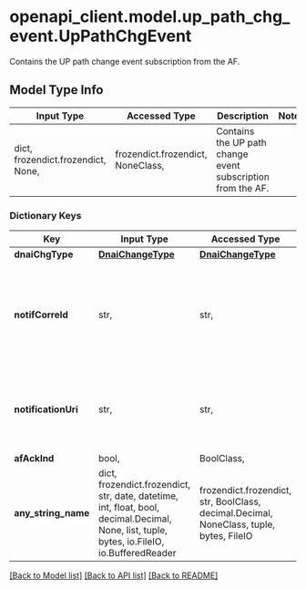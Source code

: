 # openapi_client.model.up_path_chg_event.UpPathChgEvent

Contains the UP path change event subscription from the AF.

## Model Type Info
Input Type | Accessed Type | Description | Notes
------------ | ------------- | ------------- | -------------
dict, frozendict.frozendict, None,  | frozendict.frozendict, NoneClass,  | Contains the UP path change event subscription from the AF. | 

### Dictionary Keys
Key | Input Type | Accessed Type | Description | Notes
------------ | ------------- | ------------- | ------------- | -------------
**dnaiChgType** | [**DnaiChangeType**](DnaiChangeType.md) | [**DnaiChangeType**](DnaiChangeType.md) |  | 
**notifCorreId** | str,  | str,  | It is used to set the value of Notification Correlation ID in the notification sent by the SMF. | 
**notificationUri** | str,  | str,  | String providing an URI formatted according to RFC 3986. | 
**afAckInd** | bool,  | BoolClass,  |  | [optional] 
**any_string_name** | dict, frozendict.frozendict, str, date, datetime, int, float, bool, decimal.Decimal, None, list, tuple, bytes, io.FileIO, io.BufferedReader | frozendict.frozendict, str, BoolClass, decimal.Decimal, NoneClass, tuple, bytes, FileIO | any string name can be used but the value must be the correct type | [optional]

[[Back to Model list]](../../README.md#documentation-for-models) [[Back to API list]](../../README.md#documentation-for-api-endpoints) [[Back to README]](../../README.md)

